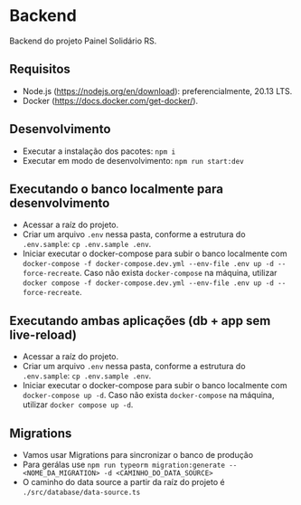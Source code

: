 # Backend

Backend do projeto Painel Solidário RS.

## Requisitos

- Node.js (https://nodejs.org/en/download): preferencialmente, 20.13 LTS.
- Docker (https://docs.docker.com/get-docker/).


## Desenvolvimento

- Executar a instalação dos pacotes: `npm i`
- Executar em modo de desenvolvimento: `npm run start:dev`

## Executando o banco localmente para desenvolvimento

- Acessar a raíz do projeto.
- Criar um arquivo `.env` nessa pasta, conforme a estrutura do `.env.sample`: `cp .env.sample .env`.
- Iniciar executar o docker-compose para subir o banco localmente com `docker-compose -f docker-compose.dev.yml --env-file .env up -d --force-recreate`. Caso não exista `docker-compose` na máquina, utilizar `docker compose -f docker-compose.dev.yml --env-file .env up -d --force-recreate`.

## Executando ambas aplicações (db + app sem live-reload)

- Acessar a raíz do projeto.
- Criar um arquivo `.env` nessa pasta, conforme a estrutura do `.env.sample`: `cp .env.sample .env`.
- Iniciar executar o docker-compose para subir o banco localmente com `docker-compose up -d`. Caso não exista `docker-compose` na máquina, utilizar `docker compose up -d`.


## Migrations

- Vamos usar Migrations para sincronizar o banco de produção
- Para gerálas use `npm run typeorm migration:generate -- <NOME_DA_MIGRATION> -d <CAMINHO_DO_DATA_SOURCE>`
- O caminho do data source a partir da raíz do projeto é `./src/database/data-source.ts`
